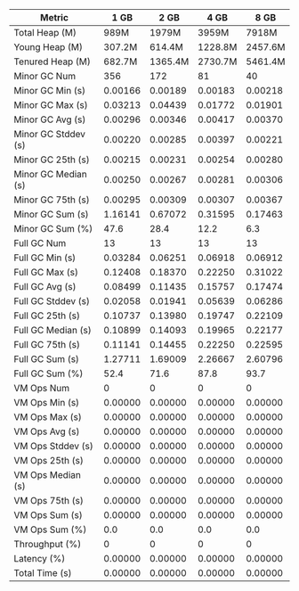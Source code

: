 | Metric | 1 GB | 2 GB | 4 GB | 8 GB |
|------|----|----|----|----|
| Total Heap (M) | 989M | 1979M | 3959M | 7918M |
| Young Heap (M) | 307.2M | 614.4M | 1228.8M | 2457.6M |
| Tenured Heap (M) | 682.7M | 1365.4M | 2730.7M | 5461.4M |
| Minor GC Num | 356 | 172 | 81 | 40 |
| Minor GC Min (s) | 0.00166 | 0.00189 | 0.00183 | 0.00218 |
| Minor GC Max (s) | 0.03213 | 0.04439 | 0.01772 | 0.01901 |
| Minor GC Avg (s) | 0.00296 | 0.00346 | 0.00417 | 0.00370 |
| Minor GC Stddev (s) | 0.00220 | 0.00285 | 0.00397 | 0.00221 |
| Minor GC 25th (s) | 0.00215 | 0.00231 | 0.00254 | 0.00280 |
| Minor GC Median (s) | 0.00250 | 0.00267 | 0.00281 | 0.00306 |
| Minor GC 75th (s) | 0.00295 | 0.00309 | 0.00307 | 0.00367 |
| Minor GC Sum (s) | 1.16141 | 0.67072 | 0.31595 | 0.17463 |
| Minor GC Sum (%) | 47.6 | 28.4 | 12.2 | 6.3 |
| Full GC Num | 13 | 13 | 13 | 13 |
| Full GC Min (s) | 0.03284 | 0.06251 | 0.06918 | 0.06912 |
| Full GC Max (s) | 0.12408 | 0.18370 | 0.22250 | 0.31022 |
| Full GC Avg (s) | 0.08499 | 0.11435 | 0.15757 | 0.17474 |
| Full GC Stddev (s) | 0.02058 | 0.01941 | 0.05639 | 0.06286 |
| Full GC 25th (s) | 0.10737 | 0.13980 | 0.19747 | 0.22109 |
| Full GC Median (s) | 0.10899 | 0.14093 | 0.19965 | 0.22177 |
| Full GC 75th (s) | 0.11141 | 0.14455 | 0.22250 | 0.22595 |
| Full GC Sum (s) | 1.27711 | 1.69009 | 2.26667 | 2.60796 |
| Full GC Sum (%) | 52.4 | 71.6 | 87.8 | 93.7 |
| VM Ops Num | 0 | 0 | 0 | 0 |
| VM Ops Min (s) | 0.00000 | 0.00000 | 0.00000 | 0.00000 |
| VM Ops Max (s) | 0.00000 | 0.00000 | 0.00000 | 0.00000 |
| VM Ops Avg (s) | 0.00000 | 0.00000 | 0.00000 | 0.00000 |
| VM Ops Stddev (s) | 0.00000 | 0.00000 | 0.00000 | 0.00000 |
| VM Ops 25th (s) | 0.00000 | 0.00000 | 0.00000 | 0.00000 |
| VM Ops Median (s) | 0.00000 | 0.00000 | 0.00000 | 0.00000 |
| VM Ops 75th (s) | 0.00000 | 0.00000 | 0.00000 | 0.00000 |
| VM Ops Sum (s) | 0.00000 | 0.00000 | 0.00000 | 0.00000 |
| VM Ops Sum (%) | 0.0 | 0.0 | 0.0 | 0.0 |
| Throughput (%) | 0 | 0 | 0 | 0 |
| Latency (%) | 0.00000 | 0.00000 | 0.00000 | 0.00000 |
| Total Time (s) | 0.00000 | 0.00000 | 0.00000 | 0.00000 |
